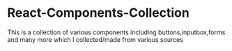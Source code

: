 # React-Components-Collection
This is a collection of various components including buttons,inputbox,forms and many more which I collected/made from various sources
